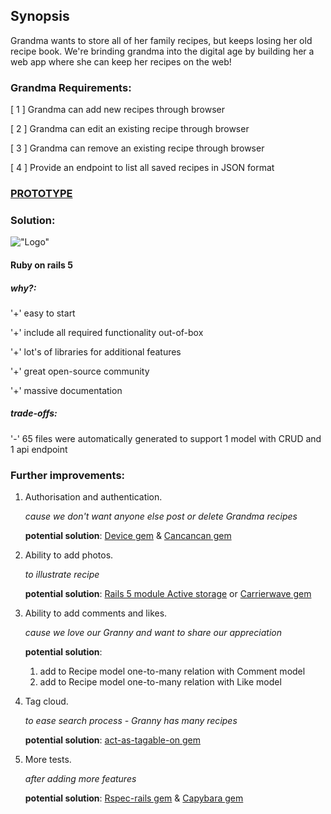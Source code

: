 ## SynopsisGrandma wants to store all of her family recipes, but keeps losing her old recipe book. We're brinding grandma into the digital age by building her a web app where she can keep her recipes on the web!### Grandma Requirements: [ 1 ] Grandma can add new recipes through browser [ 2 ] Grandma can edit an existing recipe through browser [ 3 ] Grandma can remove an existing recipe through browser [ 4 ] Provide an endpoint to list all saved recipes in JSON format### [PROTOTYPE](https://enigmatic-journey-61471.herokuapp.com/)### Solution:!["Logo"][logo]#### Ruby on rails 5[logo]: http://www.busation.com/assets/ror-3e6d1bb522b24da81044506358d758bc.jpg "Logo"##### why?: '+' easy to start'+' include all required functionality out-of-box'+' lot's of libraries for additional features'+' great open-source community'+' massive documentation##### trade-offs:'-' 65 files were automatically generated to support 1 model with CRUD and 1 api endpoint### Further improvements:1. Authorisation and authentication.     *cause we don't want anyone else post or delete Grandma recipes*     **potential solution**: [Device gem](https://github.com/plataformatec/devise) & [Cancancan gem](https://github.com/CanCanCommunity/cancancan)2. Ability to add photos.         *to illustrate recipe*        **potential solution**: [Rails 5 module Active storage](https://edgeguides.rubyonrails.org/active_storage_overview.html) or [Carrierwave gem](https://github.com/carrierwaveuploader/carrierwave)3. Ability to add comments and likes.        *cause we love our Granny and want to share our appreciation*        **potential solution**:     1) add to Recipe model one-to-many relation with Comment model    2) add to Recipe model one-to-many relation with Like model4. Tag cloud.        *to ease search process - Granny has many recipes*        **potential solution**: [act-as-tagable-on gem](https://github.com/mbleigh/acts-as-taggable-on)5. More tests.        *after adding more features*        **potential solution**: [Rspec-rails gem](https://github.com/rspec/rspec-rails) & [Capybara gem](https://github.com/teamcapybara/capybara)